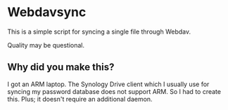 # Webdavsync
This is a simple script for syncing a single file through Webdav.

Quality may be questional.

## Why did you make this?
I got an ARM laptop. The Synology Drive client which I usually use for syncing my password database does not support ARM. So I had to create this. Plus; it doesn't require an additional daemon.

